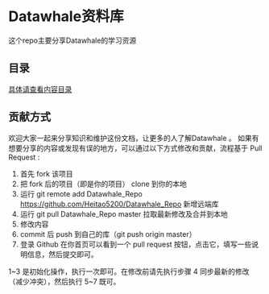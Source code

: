 # Datawhale资料库
这个repo主要分享Datawhale的学习资源
## 目录
[具体请查看内容目录](./Concept.md)

## 贡献方式
欢迎大家一起来分享知识和维护这份文档，让更多的人了解Datawhale 。 如果有想要分享的内容或发现有误的地方，可以通过以下方式修改和贡献，流程基于 Pull Request :

1. 首先 fork 该项目
2. 把 fork 后的项目（即是你的项目） clone 到你的本地
3. 运行 git remote add Datawhale_Repo https://github.com/Heitao5200/Datawhale_Repo 新增远端库
4. 运行 git pull Datawhale_Repo master 拉取最新修改及合并到本地
5. 修改内容
6. commit 后 push 到自己的库（git push origin master）
7. 登录 Github 在你首页可以看到一个 pull request 按钮，点击它，填写一些说明信息，然后提交即可。

1~3 是初始化操作，执行一次即可。在修改前请先执行步骤 4 同步最新的修改（减少冲突），然后执行 5~7 既可。




